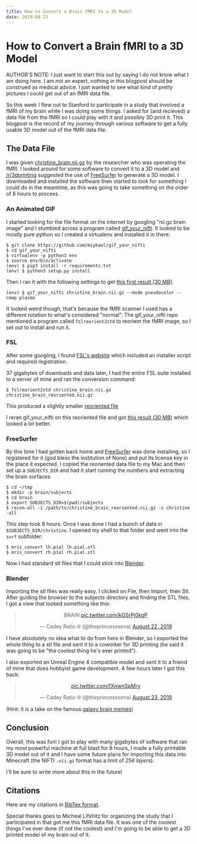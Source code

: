 ```yaml
---
title: How to Convert a Brain fMRI to a 3D Model
date: 2019-08-23
---
```


# How to Convert a Brain fMRI to a 3D Model

AUTHOR'S NOTE: I just want to start this out by saying I do not know what I am 
doing here. I am not an expert, nothing in this blogpost should be construed 
as medical advice. I just wanted to see what kind of pretty pictures I could 
get out of an fMRI data file.

So this week I flew out to Stanford to participate in a study that involved a
fMRI of my brain while I was doing some things. I asked for (and recieved) a
data file from the fMRI so I could play with it and possibly 3D print it. This
blogpost is the record of my journey through various software to get a fully 
usable 3D model out of the fMRI data file.

## The Data File

I was given [christine_brain.nii.gz][firstniifile] by the researcher who was
operating the fMRI. I looked around for some software to convert it to a 3D
model and [/r/3dprinting][r3dprinting] suggested the use of [FreeSurfer][freesurfer]
to generate a 3D model. I downloaded and installed the software then started
to look for something I could do in the meantime, as this was going to take
something on the order of 8 hours to process.

### An Animated GIF

I started looking for the file format on the internet by googling "nii.gz brain image"
and I stumbled across a program called [gif\_your\_nifti][gyn]. It looked to be
mostly pure python so I created a virtualenv and installed it in there:

```
$ git clone https://github.com/miykael/gif_your_nifti
$ cd gif_your_nifti
$ virtualenv -p python3 env
$ source env/bin/activate
(env) $ pip3 install -r requirements.txt
(env) $ python3 setup.py install
```

Then I ran it with the following settings to get [this first result (30 MB)][firstgif].

```
(env) $ gif_your_nifti christine_brain.nii.gz --mode pseudocolor --cmap plasma
```

It looked weird though, that's because the fMRI scanner I used has a different
rotation to what's considered "normal". The gif\_your\_nifti repo mentioned a
program called `fslreorient2std` to reorient the fMRI image, so I set out to
install and run it.

### FSL

After some googling, I found [FSL's website][fsl] which included an installer
script and required registration.

37 gigabytes of downloads and data later, I had the entire FSL suite installed
to a server of mine and ran the conversion command:

```
$ fslreorient2std christine_brain.nii.gz christine_brain_reoriented.nii.gz
```

This produced a slightly smaller [reoriented file][secondniifile]

I reran gif\_your\_nifti on this reoriented file and got [this result (30 MB)][secondgif]
which looked a _lot_ better.

### FreeSurfer

By this time I had gotten back home and [FreeSurfer][freesurfer] was done installing, 
so I registered for it (god bless the institution of None) and put its license key
in the place it expected. I copied the reoriented data file to my Mac and then
set up a `SUBJECTS_DIR` and had it start running the numbers and extracting the
brain surfaces:

```
$ cd ~/tmp
$ mkdir -p brain/subjects
$ cd brain
$ export SUBJECTS_DIR=$(pwd)/subjects
$ recon-all -i /path/to/christine_brain_reoriented.nii.gz -s christine -all
```

This step took 8 hours. Once I was done I had a bunch of data in 
`$SUBJECTS_DIR/christine`. I opened my shell to that folder and went into the
`surf` subfolder:

```
$ mris_convert lh.pial lh.pial.stl
$ mris_convert rh.pial rh.pial.stl
```

Now I had standard stl files that I could stick into [Blender][blender].

### Blender

Importing the stl files was really easy. I clicked on File, then Import, then
Stl. After guiding the browser to the subjects directory and finding the STL
files, I got a view that looked something like this:

<center><blockquote class="twitter-tweet"><p lang="en" dir="ltr">BRAIN <a href="https://t.co/kGSrPj0kgP">pic.twitter.com/kGSrPj0kgP</a></p>&mdash; Cadey Ratio 🌐 (@theprincessxena) <a href="https://twitter.com/theprincessxena/status/1164526098526478336?ref_src=twsrc%5Etfw">August 22, 2019</a></blockquote> <script async src="https://platform.twitter.com/widgets.js" charset="utf-8"></script></center>

I have absolutely no idea what to do from here in Blender, so I exported the
whole thing to a stl file and sent it to a coworker for 3D printing (he said
it was going to be "the coolest thing he's ever printed").

I also exported an Unreal Engine 4 compatible model and sent it to a friend of
mine that does hobbyist game development. A few hours later I got this back:

<center><blockquote class="twitter-tweet"><p lang="und" dir="ltr"><a href="https://t.co/fXnwnSpMry">pic.twitter.com/fXnwnSpMry</a></p>&mdash; Cadey Ratio 🌐 (@theprincessxena) <a href="https://twitter.com/theprincessxena/status/1164714830630203393?ref_src=twsrc%5Etfw">August 23, 2019</a></blockquote> <script async src="https://platform.twitter.com/widgets.js" charset="utf-8"></script></center>

(Hint: it is a take on the famous [galaxy brain memes][galaxybrain])

## Conclusion

Overall, this was fun! I got to play with many gigabytes of software that ran
my most powerful machine at full blast for 8 hours, I made a fully printable 3D
model out of it and I have some future plans for importing this data into
Minecraft (the NIFTI `.nii.gz` format has a limit of _256 layers_). 

I'll be sure to write more about this in the future!

## Citations

Here are my citations in [BibTex format][citations].

Special thanks goes to Micheal Lifshitz for organizing the study that I 
participated in that got me this fMRI data file. It was one of the coolest
things I've ever done (if not the coolest) and I'm going to be able to get a
3D printed model of my brain out of it.

[firstniifile]: https://xena.greedo.xeserv.us/files/christine_brain.nii.gz
[secondniifile]: https://xena.greedo.xeserv.us/files/christine_brain_reoriented.nii.gz
[r3dprinting]: https://www.reddit.com/r/3Dprinting/comments/2w0zxx/magnetic_resonance_image_nii_to_stl/
[freesurfer]: https://surfer.nmr.mgh.harvard.edu/fswiki/FreeSurferWiki
[gyn]: https://github.com/miykael/gif_your_nifti
[firstgif]: https://xena.greedo.xeserv.us/files/christine_brain_plasma.gif
[secondgif]: https://xena.greedo.xeserv.us/files/christine_brain_reoriented_plasma.gif
[fsl]: https://fsl.fmrib.ox.ac.uk/fsl/fslwiki/
[blender]: https://www.blender.org
[galaxybrain]: https://knowyourmeme.com/memes/expanding-brain
[citations]: /static/blog/brainfmri-to-3d-model.bib